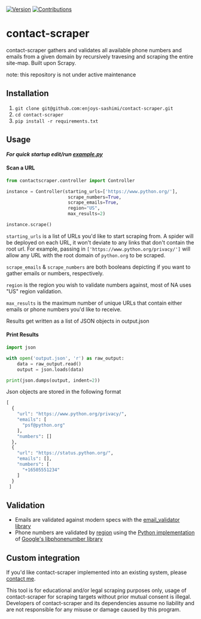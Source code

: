 [![Version](https://img.shields.io/badge/Version-1.0.0-brightgreen)]() [![Contributions](https://img.shields.io/badge/Contributions-Welcome-blue)]()


# contact-scraper 

contact-scraper gathers and validates all available phone numbers and emails from a given domain by recursively travesing and scraping the entire site-map. Built upon Scrapy.

note: this repository is not under active maintenance 

## **Installation**
1. `git clone git@github.com:enjoys-sashimi/contact-scraper.git`
2. `cd contact-scraper`
3. `pip install -r requirements.txt`

## **Usage**
***For quick startup edit/run [example.py](https://github.com/enjoys-sashimi/contact-scraper/blob/master/example.py)***

#### Scan a URL

```python
from contactscraper.controller import Controller

instance = Controller(starting_urls=['https://www.python.org/'], 
                       scrape_numbers=True,
                       scrape_emails=True,
                       region="US",
                       max_results=2)

instance.scrape()
```
`starting_urls` is a list of URLs you\'d like to start scraping from. A spider will be deployed on each URL, it won\'t deviate to any links that don\'t contain the root url. For example, passing in `['https://www.python.org/privacy/']` will allow any URL with the root domain of `python.org` to be scraped.

`scrape_emails` & `scrape_numbers` are both booleans depicting if you want to gather emails or numbers, respectively.

`region` is the region you wish to validate numbers against, most of NA uses "US" region validation.

`max_results` is the maximum number of unique URLs that contain either emails or phone numbers you\'d like to receive.

Results get written as a list of JSON objects in output.json

#### Print Results
```python
import json

with open('output.json', 'r') as raw_output:
    data = raw_output.read()
    output = json.loads(data)

print(json.dumps(output, indent=2))
```
Json objects are stored in the following format
```python
[
  {
    "url": "https://www.python.org/privacy/",
    "emails": [
      "psf@python.org"
    ],
    "numbers": []
  },
  {
    "url": "https://status.python.org/",
    "emails": [],
    "numbers": [
      "+16505551234"
    ]
  }
 ]
```
## **Validation**
- Emails are validated against modern specs with the [email_validator library](https://github.com/JoshData/python-email-validator "email_validator library")
- Phone numbers are validated by [region](https://github.com/daviddrysdale/python-phonenumbers/tree/dev/python/phonenumbers/shortdata "region") using the [Python implementation](https://github.com/daviddrysdale/python-phonenumbers "Python implementation") of [Google\'s libphonenumber library](https://github.com/google/libphonenumber "Google\'s libphonenumber library")


## **Custom integration**
If you\'d like contact-scraper implemented into an existing system, please [contact me](https://github.com/enjoys-sashimi "contact me").

This tool is for educational and/or legal scraping purposes only, usage of contact-scraper for scraping targets without prior mutual consent is illegal. Developers of contact-scraper and its dependencies assume no liability and are not responsible for any misuse or damage caused by this program.
